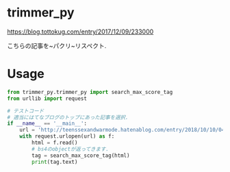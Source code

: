 # trimmer_py

https://blog.tottokug.com/entry/2017/12/09/233000


こちらの記事を~パクリ~リスペクト.


# Usage

```python
from trimmer_py.trimmer_py import search_max_score_tag
from urllib import request

# テストコード
# 適当にはてなブログのトップにあった記事を選択.
if __name__ == '__main__':
    url = 'http://teenssexandwarmode.hatenablog.com/entry/2018/10/10/042129'
    with request.urlopen(url) as f:
        html = f.read()
        # bs4のobjectが返ってきます.
        tag = search_max_score_tag(html)
        print(tag.text)
```


